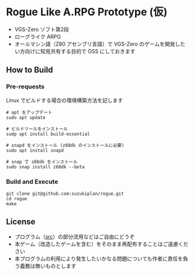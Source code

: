 # Rogue Like A.RPG Prototype (仮)

- VGS-Zero ソフト第2段
- ローグライク ARPG
- オールマシン語（Z80 アセンブリ言語）で VGS-Zero のゲームを開発したい方向けに知見共有する目的で OSS にしておきます

## How to Build

### Pre-requests

Linux でビルドする場合の環境構築方法を記します

```
# apt をアップデート
sudo apt update

# ビルドツールをインストール
sudp apt install build-essential

# snapd をインストール (z88dk のインストールに必要)
sudo apt install snapd

# snap で z88dk をインストール
sudo snap install z88dk --beta
```

### Build and Execute

```
git clone git@github.com:suzukiplan/rogue.git
cd rogue
make
```

## License

- プログラム（[src](./src)）の部分流用などはご自由にどうぞ
- 本ゲーム（改造したゲームを含む）をそのまま再配布することはご遠慮ください
- 本プログラムの利用により発生したいかなる問題についても作者に責任を負う義務は無いものとします
